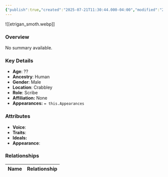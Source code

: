 ```yaml
---
{"publish":true,"created":"2025-07-21T11:30:44.000-04:00","modified":"2025-08-14T15:06:38.000-04:00","published":"2025-08-14T15:06:38.000-04:00","cssclasses":"","Age":"??","Ancestry":"Human","Gender":"Male","Location":["Crabbley"],"Role":["Scribe"],"Affiliation":["None"],"Appearances":[]}
---
```



![[etrigan_smoth.webp]]

### Overview
No summary available.

### Key Details
- **Age**: ??
- **Ancestry**: Human
- **Gender**: Male
- **Location**: Crabbley
- **Role**: Scribe
- **Affiliation:** None
- **Appearances:** `= this.Appearances`

### Attributes
- **Voice**: 
- **Traits**: 
- **Ideals:** 
- **Appearance**:

### Relationships

| Name  | Relationship |
| ----- | ------------ |
